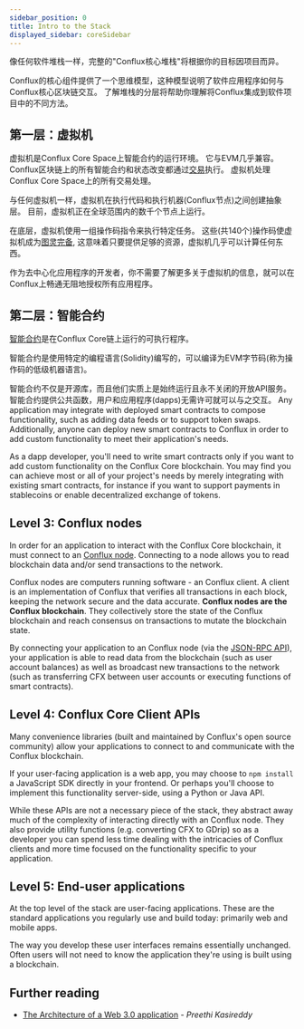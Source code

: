 ```yaml
---
sidebar_position: 0
title: Intro to the Stack
displayed_sidebar: coreSidebar
---
```


像任何软件堆栈一样，完整的"Conflux核心堆栈"将根据你的目标因项目而异。

Conflux的核心组件提供了一个思维模型，这种模型说明了软件应用程序如何与Conflux核心区块链交互。 了解堆栈的分层将帮助你理解将Conflux集成到软件项目中的不同方法。

## 第一层：虚拟机

虚拟机是Conflux Core Space上智能合约的运行环境。 它与EVM几乎兼容。 Conflux区块链上的所有智能合约和状态改变都通过[交易](../core-space-basics/transactions/overview.md)执行。 虚拟机处理Conflux Core Space上的所有交易处理。

与任何虚拟机一样，虚拟机在执行代码和执行机器(Conflux节点)之间创建抽象层。 目前，虚拟机正在全球范围内的数千个节点上运行。

在底层，虚拟机使用一组操作码指令来执行特定任务。 这些(共140个)操作码使虚拟机成为[图灵完备](https://zh.wikipedia.org/wiki/%E5%9C%96%E9%9D%88%E5%AE%8C%E5%82%99%E6%80%A7), 这意味着只要提供足够的资源，虚拟机几乎可以计算任何东西。

作为去中心化应用程序的开发者，你不需要了解更多关于虚拟机的信息，就可以在Conflux上畅通无阻地授权所有应用程序。

## 第二层：智能合约

[智能合约](./smart-contracts)是在Conflux Core链上运行的可执行程序。

智能合约是使用特定的编程语言(Solidity)编写的，可以编译为EVM字节码(称为操作码的低级机器语言)。

智能合约不仅是开源库，而且他们实质上是始终运行且永不关闭的开放API服务。 智能合约提供公共函数，用户和应用程序(dapps)无需许可就可以与之交互。 Any application may integrate with deployed smart contracts to compose functionality, such as adding data feeds or to support token swaps. Additionally, anyone can deploy new smart contracts to Conflux in order to add custom functionality to meet their application's needs.

As a dapp developer, you'll need to write smart contracts only if you want to add custom functionality on the Conflux Core blockchain. You may find you can achieve most or all of your project's needs by merely integrating with existing smart contracts, for instance if you want to support payments in stablecoins or enable decentralized exchange of tokens.

## Level 3: Conflux nodes

In order for an application to interact with the Conflux Core blockchain, it must connect to an [Conflux node](../../general/run-a-node/Overview.md). Connecting to a node allows you to read blockchain data and/or send transactions to the network.

Conflux nodes are computers running software - an Conflux client. A client is an implementation of Conflux that verifies all transactions in each block, keeping the network secure and the data accurate. **Conflux nodes are the Conflux blockchain**. They collectively store the state of the Conflux blockchain and reach consensus on transactions to mutate the blockchain state.

By connecting your application to an Conflux node (via the [JSON-RPC API](./json-rpc/)), your application is able to read data from the blockchain (such as user account balances) as well as broadcast new transactions to the network (such as transferring CFX between user accounts or executing functions of smart contracts).

## Level 4: Conflux Core Client APIs

Many convenience libraries (built and maintained by Conflux's open source community) allow your applications to connect to and communicate with the Conflux blockchain.

If your user-facing application is a web app, you may choose to `npm install` a JavaScript SDK directly in your frontend. Or perhaps you'll choose to implement this functionality server-side, using a Python or Java API.

While these APIs are not a necessary piece of the stack, they abstract away much of the complexity of interacting directly with an Conflux node. They also provide utility functions (e.g. converting CFX to GDrip) so as a developer you can spend less time dealing with the intricacies of Conflux clients and more time focused on the functionality specific to your application.

## Level 5: End-user applications

At the top level of the stack are user-facing applications. These are the standard applications you regularly use and build today: primarily web and mobile apps.

The way you develop these user interfaces remains essentially unchanged. Often users will not need to know the application they're using is built using a blockchain.

## Further reading

- [The Architecture of a Web 3.0 application](https://www.preethikasireddy.com/post/the-architecture-of-a-web-3-0-application) - _Preethi Kasireddy_
